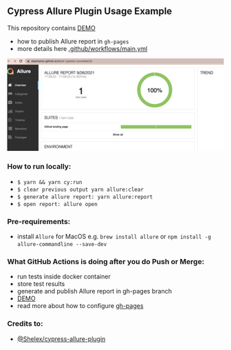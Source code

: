 Cypress Allure Plugin Usage Example
----

This repository contains [DEMO](https://ebazhanov.github.io/allure-cypress-cucumber/) 
- how to publish Allure report in `gh-pages`
- more details here [.github/workflows/main.yml](.github/workflows/main.yml)

![Img](AllureReport.png)

### How to run locally:

- `$ yarn && yarn cy:run`
- `$ clear previous output yarn allure:clear`
- `$ generate allure report: yarn allure:report`
- `$ open report: allure open`

### Pre-requirements:
- install `Allure` for MacOS e.g. `brew install allure` or `npm install -g allure-commandline --save-dev`

### What **GitHub Actions** is doing after you do Push or Merge:
- run tests inside docker container
- store test results
- generate and publish Allure report in gh-pages branch
- [DEMO](https://ebazhanov.github.io/allure-cypress-cucumber/)
- read more about how to configure [gh-pages](https://docs.github.com/en/pages/getting-started-with-github-pages/configuring-a-publishing-source-for-your-github-pages-site)

### Credits to:

- [@Shelex/cypress-allure-plugin](https://github.com/Shelex/cypress-allure-plugin)

